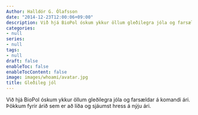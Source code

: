 ```yaml
---
Author: Halldór G. Ólafsson
date: "2014-12-23T12:00:06+09:00"
description: Við hjá BioPol óskum ykkur öllum gleðilegra jóla og farsældar á komandi ári. Þökkum fyrir árið sem er að líða og sjáumst hress á nýju ári.
categories:
- null
series:
- null
tags:
- null
draft: false
enableToc: false
enableTocContent: false
image: images/whoami/avatar.jpg
title: Gleðileg jól
---
```


Við hjá BioPol óskum ykkur öllum gleðilegra jóla og farsældar á komandi ári. Þökkum fyrir árið sem er að líða og sjáumst hress á nýju ári.